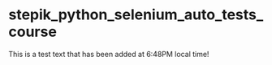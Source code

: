 # stepik_python_selenium_auto_tests_course

This is a test text that has been added at 6:48PM local time!